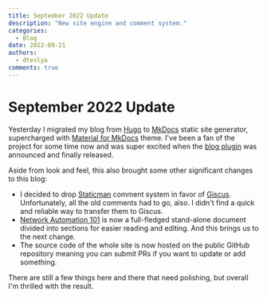 ```yaml
---
title: September 2022 Update
description: "New site engine and comment system."
categories:
  - Blog
date: 2022-09-21
authors:
  - dteslya
comments: true
---
```


# September 2022 Update

Yesterday I migrated my blog from [Hugo](https://gohugo.io/) to [MkDocs](https://www.mkdocs.org/) static site generator, supercharged with [Material for MkDocs](https://squidfunk.github.io/mkdocs-material/) theme. I've been a fan of the project for some time now and was super excited when the [blog plugin](https://squidfunk.github.io/mkdocs-material/blog/2022/09/12/blog-support-just-landed/) was announced and finally released.

<!-- more -->

Aside from look and feel, this also brought some other significant changes to this blog:

* I decided to drop [Staticman](https://staticman.net/) comment system in favor of [Giscus](https://giscus.app/). Unfortunately, all the old comments had to go, also. I didn't find a quick and reliable way to transfer them to Giscus.
* [Network Automation 101](../../network-automation-101/index.md) is now a full-fledged stand-alone document divided into sections for easier reading and editing. And this brings us to the next change.
* The source code of the whole site is now hosted on the public GitHub repository meaning you can submit PRs if you want to update or add something.

There are still a few things here and there that need polishing, but overall I'm thrilled with the result.
